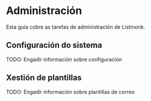 # Administración

Esta guía cobre as tarefas de administración de Listmonk.

## Configuración do sistema

TODO: Engadir información sobre configuración

## Xestión de plantillas

TODO: Engadir información sobre plantillas de correo